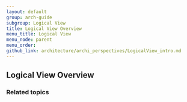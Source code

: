 ```yaml
---
layout: default
group: arch-guide
subgroup: Logical View
title: Logical View Overview
menu_title: Logical View
menu_node: parent
menu_order: 
github_link: architecture/archi_perspectives/LogicalView_intro.md
---
```



<h2>Logical View Overview</h2>



<h3>Related topics</h3>

